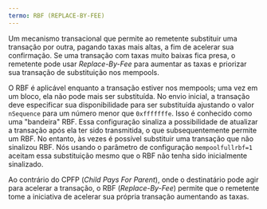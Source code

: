 ```yaml
---
termo: RBF (REPLACE-BY-FEE)
---
```


Um mecanismo transacional que permite ao remetente substituir uma transação por outra, pagando taxas mais altas, a fim de acelerar sua confirmação. Se uma transação com taxas muito baixas fica presa, o remetente pode usar *Replace-By-Fee* para aumentar as taxas e priorizar sua transação de substituição nos mempools.

O RBF é aplicável enquanto a transação estiver nos mempools; uma vez em um bloco, ela não pode mais ser substituída. No envio inicial, a transação deve especificar sua disponibilidade para ser substituída ajustando o valor `nSequence` para um número menor que `0xfffffffe`. Isso é conhecido como uma "bandeira" RBF. Essa configuração sinaliza a possibilidade de atualizar a transação após ela ter sido transmitida, o que subsequentemente permite um RBF. No entanto, às vezes é possível substituir uma transação que não sinalizou RBF. Nós usando o parâmetro de configuração `mempoolfullrbf=1` aceitam essa substituição mesmo que o RBF não tenha sido inicialmente sinalizado.

Ao contrário do CPFP (*Child Pays For Parent*), onde o destinatário pode agir para acelerar a transação, o RBF (*Replace-By-Fee*) permite que o remetente tome a iniciativa de acelerar sua própria transação aumentando as taxas.